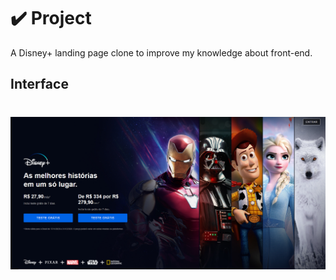 # ✔️ Project
A Disney+ landing page clone to improve my knowledge about front-end.

## Interface 
<h1 align="center">
    <img alt="disney_clone" title="disney_interface" src="github/disney_clone.png">
</h1>